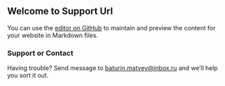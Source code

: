 ## Welcome to Support Url

You can use the [editor on GitHub](https://github.com/baturinmatvey/linkedmovieapp/edit/gh-pages/index.md) to maintain and preview the content for your website in Markdown files.

### Support or Contact

Having trouble? Send message to baturin.matvey@inbox.ru and we’ll help you sort it out.
